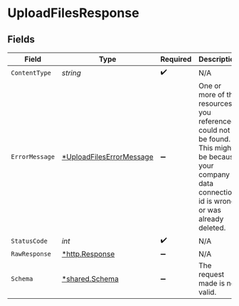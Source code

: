 # UploadFilesResponse


## Fields

| Field                                                                                                                                                      | Type                                                                                                                                                       | Required                                                                                                                                                   | Description                                                                                                                                                |
| ---------------------------------------------------------------------------------------------------------------------------------------------------------- | ---------------------------------------------------------------------------------------------------------------------------------------------------------- | ---------------------------------------------------------------------------------------------------------------------------------------------------------- | ---------------------------------------------------------------------------------------------------------------------------------------------------------- |
| `ContentType`                                                                                                                                              | *string*                                                                                                                                                   | :heavy_check_mark:                                                                                                                                         | N/A                                                                                                                                                        |
| `ErrorMessage`                                                                                                                                             | [*UploadFilesErrorMessage](../../models/operations/uploadfileserrormessage.md)                                                                             | :heavy_minus_sign:                                                                                                                                         | One or more of the resources you referenced could not be found.<br/>This might be because your company or data connection id is wrong, or was already deleted. |
| `StatusCode`                                                                                                                                               | *int*                                                                                                                                                      | :heavy_check_mark:                                                                                                                                         | N/A                                                                                                                                                        |
| `RawResponse`                                                                                                                                              | [*http.Response](https://pkg.go.dev/net/http#Response)                                                                                                     | :heavy_minus_sign:                                                                                                                                         | N/A                                                                                                                                                        |
| `Schema`                                                                                                                                                   | [*shared.Schema](../../models/shared/schema.md)                                                                                                            | :heavy_minus_sign:                                                                                                                                         | The request made is not valid.                                                                                                                             |